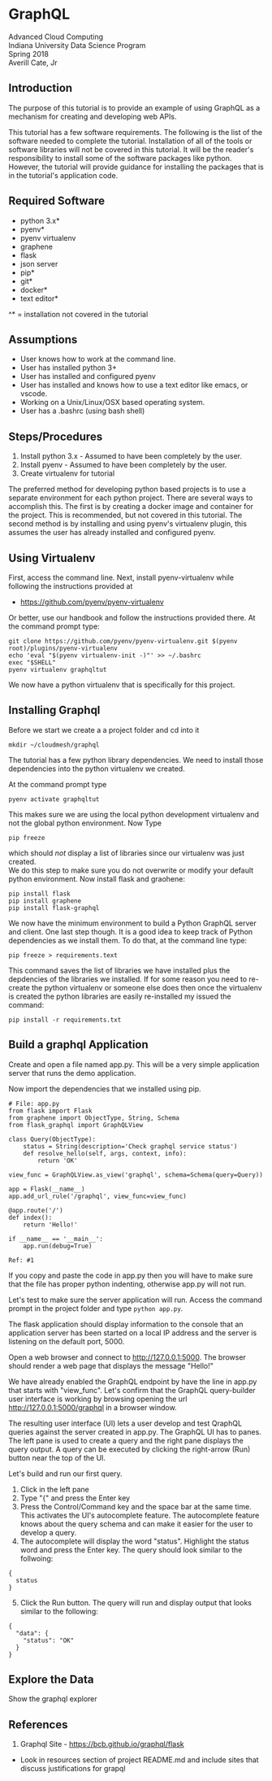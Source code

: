 # GraphQL
Advanced Cloud Computing  
Indiana University Data Science Program  
Spring 2018  
Averill Cate, Jr

## Introduction
The purpose of this tutorial is to provide an example of using GraphQL as a 
mechanism for creating and developing web APIs.

This tutorial has a few software requirements.  The following is the list of 
the software needed to complete the tutorial.  Installation of all of the tools 
or software libraries will not be covered in this tutorial.  It will be the 
reader's responsibility to install some of the software packages like python.  
However, the tutorial will provide guidance for installing the packages that 
is in the tutorial's application code.

## Required Software

+ python 3.x&#42;  
+ pyenv&#42;  
+ pyenv virtualenv  
+ graphene  
+ flask  
+ json server  
+ pip&#42;  
+ git&#42;  
+ docker&#42;  
+ text editor&#42;  

^* = installation not covered in the tutorial

## Assumptions

+ User knows how to work at the command line.
+ User has installed python 3+
+ User has installed and configured pyenv
+ User has installed and knows how to use a text editor like emacs, or vscode.
+ Working on a Unix/Linux/OSX based operating system.
+ User has a .bashrc (using bash shell)

## Steps/Procedures

1. Install python 3.x - Assumed to have been completely by the user.
2. Install pyenv - Assumed to have been completely by the user.
3. Create virtualenv for tutorial

The preferred method for developing python based projects is to use a separate environment for each python project.  There are several ways to accomplish this.  The first is by creating a docker image and container for the project.  This is recommended, but not covered in this tutorial.  The second method is by installing and using pyenv's virtualenv plugin, this assumes the user has already installed and configured pyenv.

## Using Virtualenv

First, access the command line. Next, install pyenv-virtualenv while following the instructions provided at 

* <https://github.com/pyenv/pyenv-virtualenv>

Or better, use our handbook and follow the instructions provided there. At the command prompt type:

	git clone https://github.com/pyenv/pyenv-virtualenv.git $(pyenv root)/plugins/pyenv-virtualenv
	echo 'eval "$(pyenv virtualenv-init -)"' >> ~/.bashrc
	exec "$SHELL"
	pyenv virtualenv graphqltut

We now have a python virtualenv that is specifically for this project.

## Installing Graphql

Before we start we create a a project folder and cd into it

	mkdir ~/cloudmesh/graphql

The tutorial has a few python library dependencies.  We need to install those dependencies into the python virtualenv we created.

At the command prompt type 

	pyenv activate graphqltut 
	
This makes sure we are using the local python  development virtualenv and not the global python environment. Now Type 

	pip freeze 

which should *not* display a list of libraries since our virtualenv was just created.  
We do this step to make sure you do not overwrite or modify your default python environment. Now install flask and graohene:

	pip install flask  
	pip install graphene  
	pip install flask-graphql

We now have the minimum environment to build a Python GraphQL server and client.  One last step though.  It is a good idea to keep track of Python dependencies as we install them.  To do that, at the command line type:  

	pip freeze > requirements.text

This command saves the list of libraries we have installed plus the depdencies of the libraries we installed.  If for some reason you need to re-create 
the python virtualenv or someone else does then once the virtualenv is created the python libraries are easily re-installed my issued the command:

	pip install -r requirements.txt

## Build a graphql Application
Create and open a file named app.py.  This will be a very simple application server that runs the demo application.  

Now import the dependencies that we installed using pip.

	# File: app.py
	from flask import Flask
	from graphene import ObjectType, String, Schema
	from flask_graphql import GraphQLView

	class Query(ObjectType):
		status = String(description='Check graphql service status')
		def resolve_hello(self, args, context, info):
			return 'OK'

	view_func = GraphQLView.as_view('graphql', schema=Schema(query=Query))

	app = Flask(__name__)
	app.add_url_rule('/graphql', view_func=view_func)

	@app.route('/')
	def index():
		return 'Hello!'

	if __name__ == '__main__':
		app.run(debug=True)

	Ref: #1

If you copy and paste the code in app.py then you will have to make sure that the file has proper python indenting, otherwise 
app.py will not run.

Let's test to make sure the server application will run.  Access the command prompt in the project folder 
and type ```python app.py```.

The flask application should display information to the console that an application server has been started 
on a local IP address and the server is listening on the default port, 5000.

Open a web browser and connect to http://127.0.0.1:5000.  The browser should render a web page that displays
the message "Hello!"

We have already enabled the GraphQL endpoint by have the line in app.py that starts with "view_func".  Let's 
confirm that the GraphQL query-builder user interface is working by browsing opening the url 
http://127.0.0.1:5000/graphql in a browser window.

The resulting user interface (UI) lets a user develop and test QraphQL queries against the server created in app.py. The GraphQL 
UI has to panes.  The left pane is used to create a query and the 
right pane displays the query output.  A query can be executed by 
clicking the right-arrow (Run) button near the top of the UI.

Let's build and run our first query.
1. Click in the left pane
2. Type "{" and press the Enter key
3. Press the Control/Command key and the space bar at the same time.  This activates the UI's autocomplete feature.  The autocomplete feature knows about the query schema and can make it easier for the user to develop a query.
4. The autocomplete will display the word "status".  Highlight the status word and press the Enter key.  The query should look similar to the follwoing:
```
{
  status
}
```
5. Click the Run button.  The query will run and display output that looks similar to the following:
```
{
  "data": {
    "status": "OK"
  }
}
```

## Explore the Data
Show the graphql explorer

## References
1. Graphql Site - https://bcb.github.io/graphql/flask

* Look in resources section of project README.md and include sites that discuss justifications for grapql
